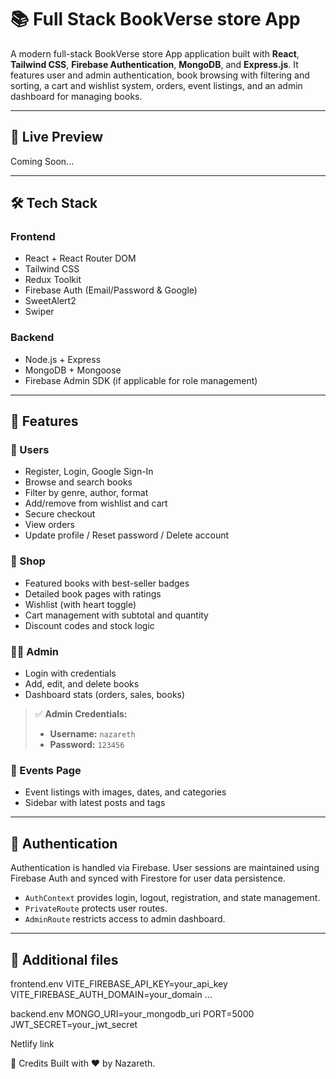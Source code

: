 # 📚 Full Stack BookVerse store App

A modern full-stack BookVerse store App application built with **React**, **Tailwind CSS**, **Firebase Authentication**, **MongoDB**, and **Express.js**. It features user and admin authentication, book browsing with filtering and sorting, a cart and wishlist system, orders, event listings, and an admin dashboard for managing books.

---

## 🔗 Live Preview
Coming Soon...

---

## 🛠️ Tech Stack

### Frontend
- React + React Router DOM
- Tailwind CSS
- Redux Toolkit
- Firebase Auth (Email/Password & Google)
- SweetAlert2
- Swiper

### Backend
- Node.js + Express
- MongoDB + Mongoose
- Firebase Admin SDK (if applicable for role management)

---

## 🚀 Features

### 🧑 Users
- Register, Login, Google Sign-In
- Browse and search books
- Filter by genre, author, format
- Add/remove from wishlist and cart
- Secure checkout
- View orders
- Update profile / Reset password / Delete account

### 🛒 Shop
- Featured books with best-seller badges
- Detailed book pages with ratings
- Wishlist (with heart toggle)
- Cart management with subtotal and quantity
- Discount codes and stock logic

### 🧑‍💼 Admin
- Login with credentials
- Add, edit, and delete books
- Dashboard stats (orders, sales, books)

> ✅ **Admin Credentials:**
> - **Username:** `nazareth`
> - **Password:** `123456`

### 📆 Events Page
- Event listings with images, dates, and categories
- Sidebar with latest posts and tags

---

## 🔐 Authentication

Authentication is handled via Firebase. User sessions are maintained using Firebase Auth and synced with Firestore for user data persistence.

- `AuthContext` provides login, logout, registration, and state management.
- `PrivateRoute` protects user routes.
- `AdminRoute` restricts access to admin dashboard.

---

## 📁 Additional files
frontend.env
VITE_FIREBASE_API_KEY=your_api_key
VITE_FIREBASE_AUTH_DOMAIN=your_domain
...

backend.env
MONGO_URI=your_mongodb_uri
PORT=5000
JWT_SECRET=your_jwt_secret

Netlify link

🙌 Credits
Built with ❤️ by Nazareth.
